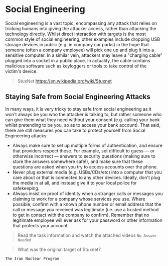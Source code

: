 # Social Engineering

Social engineering is a vast topic, encompassing any attack that relies on tricking humans into giving the attacker access, rather than attacking the technology directly. Whilst direct interaction with targets is the most common style of social engineering, other examples include dropping USB storage devices in public (e.g. in company car parks) in the hope that someone (often a company employee) will pick one up and plug it into a sensitive computer. In a similar vein, attackers may leave a "charging cable" plugged into a socket in a public place. In actuality, the cable contains malicious software such as keyloggers or tools to take control of the victim's device.

> StuxNet https://en.wikipedia.org/wiki/Stuxnet

## Staying Safe from Social Engineering Attacks

In many ways, it is very tricky to stay safe from social engineering as it won't always be you who the attacker is talking to, but rather someone who can give them what they need without your consent (e.g. calling your bank whilst pretending to be you, so as to access your bank account). That said, there are still measures you can take to protect yourself from Social Engineering attacks:

- Always make sure to set up multiple forms of authentication, and ensure that providers respect these. For example, set difficult to guess — or otherwise incorrect — answers to security questions (making sure to store the answers somewhere safe!), and make sure that these questions are asked when you try to access accounts over the phone.
- Never plug external media (e.g. USBs/CDs/etc) into a computer that you care about or that is connected to any other devices. Ideally, don't plug the media in at all, and instead give it to your local police for safekeeping.
- Always insist on proof of identity when a stranger calls or messages you claiming to work for a company whose services you use. Where possible, confirm with a known phone number or email address that the call or message you received was legitimate (i.e. use a trusted method to get in contact with the company to confirm). Remember that no legitimate employee will ever ask for your password or other information that protects your account.

> Read the task information and watch the attached videos
> `No Answer Needed`

> What was the original target of Stuxnet?

`The Iran Nuclear Program`
